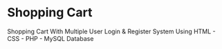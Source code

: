 # Shopping Cart
 Shopping Cart With Multiple User Login & Register System Using HTML - CSS - PHP - MySQL Database
